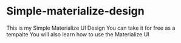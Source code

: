 # Simple-materialize-design
This is my Simple Materialize UI Design
You can take it for free as a tempalte
You will also learn how to use the Materialize UI 
